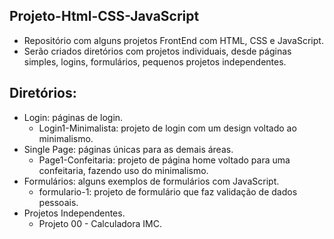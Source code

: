 ## Projeto-Html-CSS-JavaScript

- Repositório com alguns projetos FrontEnd com HTML, CSS e JavaScript.
- Serão criados diretórios com projetos individuais, desde páginas simples, logins, formulários, pequenos projetos independentes.

## Diretórios:

- Login: páginas de login.
  - Login1-Minimalista: projeto de login com um design voltado ao minimalismo.
- Single Page: páginas únicas para as demais áreas.
  - Page1-Confeitaria: projeto de página home voltado para uma confeitaria, fazendo uso do minimalismo.
- Formulários: alguns exemplos de formulários com JavaScript.
  - formulario-1: projeto de formulário que faz validação de dados pessoais.
- Projetos Independentes.
  - Projeto 00 - Calculadora IMC.

